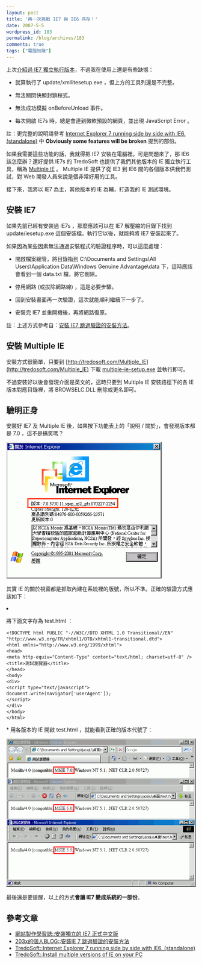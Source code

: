 ```yaml
---
layout: post
title: '再一次挑戰 IE7 與 IE6 共存！'
date: 2007-5-5
wordpress_id: 183
permalink: /blog/archives/183
comments: true
tags: ["電腦知識"]
---
```


上次[介紹過 IE7 獨立執行版本](http://blog.roodo.com/jaceju/archives/2535816.html)，不過我在使用上還是有些缺憾：

* 就算執行了 update/xmllitesetup.exe ，但上方的工具列還是不完整。

* 無法關閉快顯封鎖程式。

* 無法成功模擬 onBeforeUnload 事件。

* 每次開啟 IE7s 時，總是會連到微軟預設的網頁，並出現 JavaScript Error 。



註：更完整的說明請參考 [Internet Explorer 7 running side by side with IE6. (standalone)](http://tredosoft.com/IE7_standalone) 中 <strong>Obviously some features will be broken</strong>  提到的部份。

如果我需要這些功能的話，我就得把 IE7 安裝在電腦裡。可是問題來了，那 IE6 該怎麼辦？還好提供 IE7s 的 TredoSoft 也提供了我們其他版本的 IE 獨立執行工具，稱為 [Multiple IE](http://tredosoft.com/Multiple_IE) 。 Multiple IE 提供了從 IE3 到 IE6 間的各個版本供我們測試，對 Web 開發人員來說是個非常好用的工具。

接下來，我將以 IE7 為主，其他版本的 IE 為輔，打造我的 IE 測試環境。

<!--more-->

## 安裝 IE7

如果先前已經有安裝過 IE7s ，那麼應該可以在 IE7 解壓縮的目錄下找到 update/iesetup.exe 這個安裝檔。執行它以後，就能夠將 IE7 安裝起來了。

如果因為某些因素無法通過安裝程式的驗證程序時，可以這麼處理：

* 開啟檔案總管，將目錄指到 C:\Documents and Settings\All Users\Application Data\Windows Genuine Advantage\data 下，這時應該會看到一個 data.txt 檔，將它刪除。

* 停用網路 (或拔除網路線) ，這是必要步驟。

* 回到安裝畫面再一次驗證，這次就能順利繼續下一步了。

* 安裝完 IE7 並重開機後，再將網路復原。



註：上述方式參考自：[安裝 IE7 跳過驗證的安裝方法](http://hi.baidu.com/203x/blog/item/7d385dcf85eab43cf8dc6150.html)。

## 安裝 Multiple IE

安裝方式很簡單，只要到 [http://tredosoft.com/Multiple_IE](http://tredosoft.com/Multiple_IE) 下載 [multiple-ie-setup.exe](http://tredosoft.com/files/multi-ie/multiple-ie-setup.exe) 並執行即可。

不過安裝好以後會發現介面是英文的，這時只要到 Multiple IE 安裝路徑下的各 IE 版本對應目錄裡，將 BROWSELC.DLL 刪除或更名即可。

## 驗明正身

安裝好 IE7 及 Multiple IE 後，如果按下功能表上的「說明 / 關於」，會發現版本都是 7.0 ，這不是搞笑嗎？

![關於](/resources/multiple_ie/about.gif)

其實 IE 的關於視窗都是抓取內建在系統裡的版號，所以不準。正確的驗證方式應該如下：

<li>

將下面文字存為 test.html ：

```
<!DOCTYPE html PUBLIC "-//W3C//DTD XHTML 1.0 Transitional//EN"
"http://www.w3.org/TR/xhtml1/DTD/xhtml1-transitional.dtd">
<html xmlns="http://www.w3.org/1999/xhtml">
<head>
<meta http-equiv="Content-Type" content="text/html; charset=utf-8" />
<title>測試瀏覽器</title>
</head>
<body>
<div>
<script type="text/javascript">
document.write(navigator['userAgent']);
</script>
</div>
</body>
</html>

```
</li>
* 用各版本的 IE 開啟 test.html ，就能看到正確的版本代號了：

![Multiple IE](/resources/multiple_ie/multiple_ie.gif)



最後還是要提醒，以上的方式<strong>會讓 IE7 變成系統的一部份</strong>。

## 參考文章

* [網站製作學習誌::安裝獨立的 IE7 正式中文版](http://blog.roodo.com/jaceju/archives/2535816.html) 
* [ 203x的個人BLOG::安裝IE 7 跳過驗證的安裝方法](http://hi.baidu.com/203x/blog/item/7d385dcf85eab43cf8dc6150.html) 
* [ TredoSoft::Internet Explorer 7 running side by side with IE6. (standalone)](http://tredosoft.com/IE7_standalone) 
* [ TredoSoft::Install multiple versions of IE on your PC](http://tredosoft.com/Multiple_IE) 

